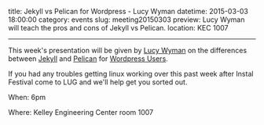 title: Jekyll vs Pelican for Wordpress - Lucy Wyman
datetime: 2015-03-03 18:00:00
category: events
slug: meeting20150303
preview: Lucy Wyman will teach the pros and cons of Jekyll vs Pelican.
location: KEC 1007

---

This week's presentation will be given by
[Lucy Wyman](https://github.com/lucywyman/)
on the differences between
[Jekyll](http://jekyllrb.com/)
and
[Pelican](http://docs.getpelican.com/en/3.5.0/)
for
[Wordpress Users](https://wordpress.org/).

If you had any troubles getting linux working over this past week after 
Instal Festival come to LUG and we'll help get you sorted out.

When: 6pm

Where: Kelley Engineering Center room 1007
